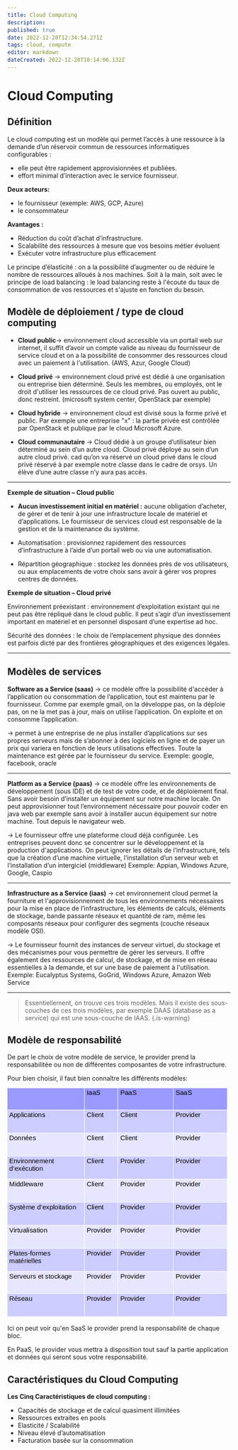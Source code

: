 ```yaml
---
title: Cloud Computing
description: 
published: true
date: 2022-12-20T12:34:54.271Z
tags: cloud, compute
editor: markdown
dateCreated: 2022-12-20T10:14:06.132Z
---
```


# Cloud Computing
## Définition

Le cloud computing est un modèle qui permet l’accès à une ressource à la demande d’un réservoir commun de ressources informatiques configurables : 

- elle peut être rapidement approvisionnées et publiées.
- effort minimal d’interaction avec le service fournisseur.

**Deux acteurs:**
- le fournisseur (exemple: AWS, GCP, Azure)
- le consommateur

**Avantages :**

- Réduction du coût d’achat d’infrastructure.
- Scalabilité des ressources à mesure que vos besoins métier évoluent
- Exécuter votre infrastructure plus efficacement

Le principe d’élasticité : on a la possibilité d’augmenter ou de réduire le nombre de ressources alloués à nos machines. 
Soit à la main, soit avec le principe de load balancing : le load balancing reste à l'écoute du taux de consommation de vos ressources et s'ajuste en fonction du besoin.


## Modèle de déploiement / type de cloud computing

- **Cloud public**→ environnement cloud accessible via un portail web sur internet, il suffit d’avoir un compte valide au niveau du fournisseur de service cloud et on a la possibilité de consommer des ressources cloud avec un paiement à l'utilisation. (AWS, Azur, Google Cloud)

- **Cloud privé** → environnement cloud privé est dédié à une organisation ou entreprise bien déterminé. Seuls les membres, ou employés, ont le droit d'utiliser les ressources de ce cloud privé. Pas ouvert au public, donc restreint. (microsoft system center, OpenStack par exemple)

- **Cloud hybride** → environnement cloud est divisé sous la forme privé et public. Par exemple une entreprise "x" : la partie privée est contrôlée par OpenStack et publique par le cloud Microsoft Azure. 

- **Cloud communautaire** → Cloud dédié à un groupe d’utilisateur bien déterminé au sein d’un autre cloud. Cloud privé déployé au sein d’un autre cloud privé. cad qu’on va réservé un cloud privé dans le cloud privé réservé à par exemple notre classe dans le cadre de orsys. Un élève d’une autre classe n’y aura pas accès. 

---

**Exemple de situation – Cloud public**

- **Aucun investissement initial en matériel :** aucune obligation d’acheter, de gérer et de tenir à jour une infrastructure locale de matériel et d’applications.
Le fournisseur de services cloud est responsable de la gestion et de la maintenance du système.

- Automatisation : provisionnez rapidement des ressources d’infrastructure à l’aide d’un portail web ou via une automatisation.

- Répartition géographique : stockez les données près de vos utilisateurs, ou aux emplacements de votre choix sans avoir à gérer vos propres centres de données.

**Exemple de situation – Cloud privé**

Environnement préexistant : environnement d’exploitation existant qui ne peut pas être répliqué dans le cloud public. Il peut s’agir d’un investissement important en matériel et en personnel disposant d’une expertise ad hoc.

Sécurité des données : le choix de l’emplacement physique des données est parfois dicté par des frontières géographiques et des exigences légales.


---

## Modèles de services

**Software as a Service (saas)** → ce modèle offre la possibilité d'accéder à l’application ou consommation de l’application, tout est maintenu par le fournisseur. Comme par exemple gmail, on la développe pas, on la déploie pas, on ne la met pas à jour, mais on utilise l’application. On exploite et on consomme l’application.

→ permet à une entreprise de ne plus installer d’applications sur ses propres serveurs mais de s’abonner à des logiciels en ligne et de payer un prix qui variera en fonction de leurs utilisations effectives. Toute la maintenance est gérée par le fournisseur du service. Exemple: google, facebook, oracle

---
**Platform as a Service (paas)** → ce modèle offre les environnements de développement (sous IDE) et de test de votre code, et de déploiement final. Sans avoir besoin d’installer un équipement sur notre machine locale. On peut approvisionner tout l’environnement nécessaire pour pouvoir coder en java web par exemple sans avoir à installer aucun équipement sur notre machine. Tout depuis le navigateur web. 

→ Le fournisseur offre une plateforme cloud déjà configurée. Les entreprises peuvent donc se concentrer sur le développement et la production d'applications. On peut ignorer les détails de l’infrastructure, tels que la création d’une machine virtuelle, l’installation d’un serveur web et l’installation d’un intergiciel (middleware) Exemple: Appian, Windows Azure, Google, Caspio

---

**Infrastructure as a Service (iaas)** → cet environnement cloud permet la fourniture et l'approvisionnement de tous les environnements nécessaires pour la mise en place de l’infrastructure, les éléments de calculs, éléments de stockage, bande passante réseaux et quantité de ram, même les composants réseaux pour configurer des segments (couche réseaux modèle OSI).  

→ Le fournisseur fournit des instances de serveur virtuel, du stockage et des mécanismes pour vous permettre de gérer les serveurs. Il offre également des ressources de calcul, de stockage, et de mise en réseau essentielles à la demande, et sur une base de paiement à l'utilisation.  Exemple: Eucalyptus Systems, GoGrid, Windows Azure, Amazon Web Service

---

> Essentiellement, on trouve ces trois modèles. Mais il existe des sous-couches de ces trois modèles, par exemple DAAS (database as a service) qui est une sous-couche de IAAS.
{.is-warning}



## Modèle de responsabilité

De part le choix de votre modèle de service, le provider prend la responsabilitée ou non de différentes composantes de votre infrastructure.

Pour bien choisir, il faut bien connaître les différents modèles: 

![responsabilite-partage.png](/responsabilite-partage.png)

Ici on peut voir qu'en SaaS le provider prend la responsabilité de chaque bloc.

En PaaS, le provider vous mettra à disposition tout sauf la partie application et données qui seront sous votre responsabilité.


## Caractéristiques du Cloud Computing

**Les Cinq Caractéristiques de cloud computing :**
- Capacités de stockage et de calcul quasiment illimitées
- Ressources extraites en pools
- Elasticité / Scalabilité
- Niveau élevé d’automatisation
- Facturation basée sur la consommation



